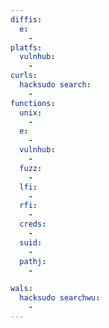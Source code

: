 ```yaml
---
diffis:
  e:
    -
platfs:
  vulnhub:
    -
curls:
  hacksudo search:
    -
functions:
  unix:
    -
  e:
    -
  vulnhub:
    -
  fuzz:
    -
  lfi:
    -
  rfi:
    -
  creds:
    -
  suid:
    -
  pathj:
    -

wals:
  hacksudo searchwu:
    -
---
```

